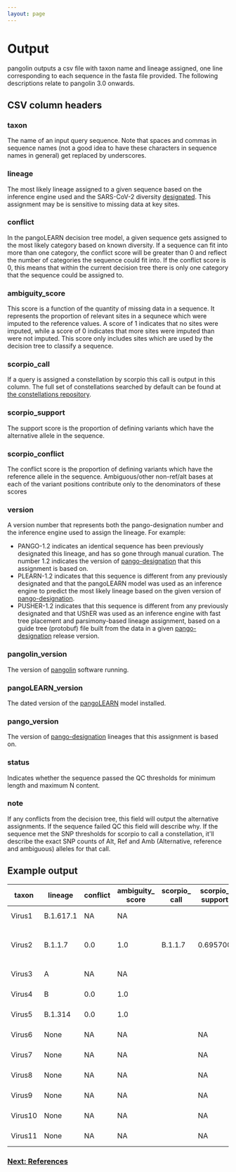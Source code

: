 ```yaml
---
layout: page
---
```


# Output

pangolin outputs a csv file with taxon name and lineage assigned, one line corresponding to each sequence in the fasta file provided. The following descriptions relate to pangolin 3.0 onwards.

## CSV column headers

### taxon
The name of an input query sequence. Note that spaces and commas in sequence names (not a good idea to have these characters in sequence names in general) get replaced by underscores. 

### lineage
The most likely lineage assigned to a given sequence based on the inference engine used and the SARS-CoV-2 diversity [designated](https://github.com/cov-lineages/pango-designation). This assignment may be is sensitive to missing data at key sites. 

### conflict
In the pangoLEARN decision tree model, a given sequence gets assigned to the most likely category based on known diversity. If a sequence can fit into more than one category, the conflict score will be greater than 0 and reflect the number of categories the sequence could fit into. If the conflict score is 0, this means that within the current decision tree there is only one category that the sequence could be assigned to.

### ambiguity_score
This score is a function of the quantity of missing data in a sequence. It represents the proportion of relevant sites in a sequnece which were imputed to the reference values. A score of 1 indicates that no sites were imputed, while a score of 0 indicates that more sites were imputed than were not imputed. This score only includes sites which are used by the decision tree to classify a sequence.

### scorpio_call
If a query is assigned a constellation by scorpio this call is output in this column. The full set of constellations searched by default can be found at [the constellations repository](https://github.com/cov-lineages/constellations).

### scorpio_support
The support score is the proportion of defining variants which have the alternative allele in the sequence. 

### scorpio_conflict
The conflict score is the proportion of defining variants which have the reference allele in the sequence. Ambiguous/other non-ref/alt bases at each of the variant positions contribute only to the denominators of these scores

### version
A version number that represents both the pango-designation number and the inference engine used to assign the lineage. For example:
- PANGO-1.2 indicates an identical sequence has been previously designated this lineage, and has so gone through manual curation. The number 1.2 indicates the version of [pango-designation](https://github.com/cov-lineages/pango-designation) that this assignment is based on.
- PLEARN-1.2 indicates that this sequence is different from any previously designated and that the pangoLEARN model was used as an inference engine to predict the most likely lineage based on the given version of [pango-designation](https://github.com/cov-lineages/pango-designation).
- PUSHER-1.2 indicates that this sequence is different from any previously designated and that UShER was used as an inference engine with fast tree placement and parsimony-based lineage assignment, based on a guide tree (protobuf) file built from the data in a given [pango-designation](https://github.com/cov-lineages/pango-designation) release version.

### pangolin_version
The version of [pangolin](https://github.com/cov-lineages/pangolin) software running.

### pangoLEARN_version
The dated version of the [pangoLEARN](https://github.com/cov-lineages/pangoLEARN) model installed.

### pango_version
The version of [pango-designation](https://github.com/cov-lineages/pango-designation) lineages that this assignment is based on.

### status
Indicates whether the sequence passed the QC thresholds for minimum length and maximum N content.

### note
If any conflicts from the decision tree, this field will output the alternative assignments. If the sequence failed QC this field will describe why. If the sequence met the SNP thresholds for scorpio to call a constellation, it'll describe the exact SNP counts of Alt, Ref and Amb (Alternative, reference and ambiguous) alleles for that call.

## Example output

|taxon                              |lineage  |conflict|ambiguity_<br>score|scorpio_<br>call|scorpio_<br>support|scorpio_<br>conflict|version   |pangolin_<br>version|pangoLEARN_<br>version|pango_version|status   |note                                                      |
|-----------------------------------|---------|--------|---------------|------------|---------------|----------------|----------|----------------|------------------|-------------|---------|----------------------------------------------------------|
|Virus1                          |B.1.617.1|NA     |NA            |            |               |                |PANGO-1.2|2.4.2           |2021-05-10        |1.2          |passed_qc|                                                          |
|Virus2                               |B.1.1.7  |0.0     |1.0            |B.1.1.7     |0.695700       |0.130400        |PLEARN-1.2|2.4.2           |2021-05-10        |1.2          |passed_qc|scorpio call:<br>Alt alleles 16;<br>Ref alleles 3;<br>Amb alleles 4|
|Virus3                         |A        |NA     |NA            |            |               |                |PANGO-1.2|2.4.2           |2021-05-10        |1.2          |passed_qc|                                                          |
|Virus4                          |B        |0.0     |1.0            |            |               |                |PLEARN-1.2|2.4.2           |2021-05-10        |1.2          |passed_qc|                                                          |
|Virus5                            |B.1.314  |0.0     |1.0            |            |               |                |PLEARN-1.2|2.4.2           |2021-05-10        |1.2          |passed_qc|                                                          |
|Virus6 |None     |NA      |NA             |            |NA             |NA              |PLEARN-1.2|2.4.2           |2021-05-10        |1.2          |fail     |seq_len:18000                                             |
|Virus7                 |None     |NA      |NA             |            |NA             |NA              |PLEARN-1.2|2.4.2           |2021-05-10        |1.2          |fail     |seq_len:0                                                 |
|Virus8              |None     |NA      |NA             |            |NA             |NA              |PLEARN-1.2|2.4.2           |2021-05-10        |1.2          |fail     |seq_len:2997                                              |
|Virus9            |None     |NA      |NA             |            |NA             |NA              |PLEARN-1.2|2.4.2           |2021-05-10        |1.2          |fail     |N_content:0.98                                            |
|Virus10       |None     |NA      |NA             |            |NA             |NA              |PLEARN-1.2|2.4.2           |2021-05-10        |1.2          |fail     |N_content:1.0                                             |
|Virus11               |None     |NA      |NA             |            |NA             |NA              |PLEARN-1.2|2.4.2           |2021-05-10        |1.2          |fail     |failed_to_map                                             |



### [Next: References](./references.html)